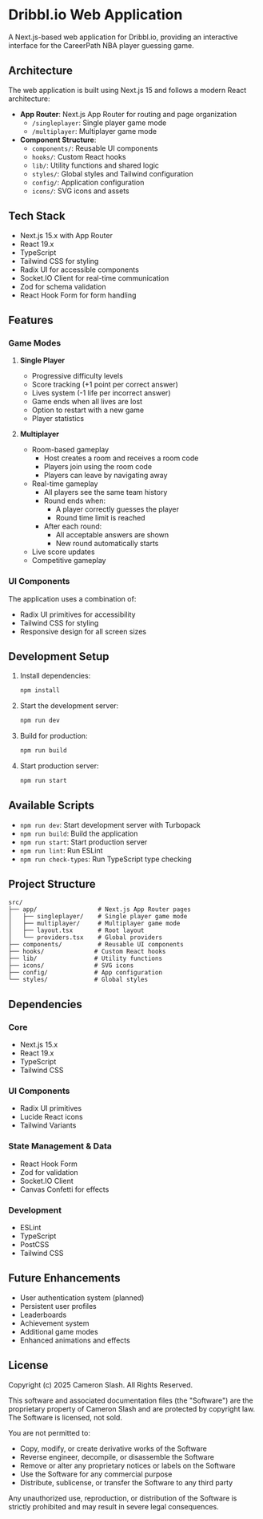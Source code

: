 # Dribbl.io Web Application

A Next.js-based web application for Dribbl.io, providing an interactive interface for the CareerPath NBA player guessing game.

## Architecture

The web application is built using Next.js 15 and follows a modern React architecture:

- **App Router**: Next.js App Router for routing and page organization
  - `/singleplayer`: Single player game mode
  - `/multiplayer`: Multiplayer game mode
- **Component Structure**:
  - `components/`: Reusable UI components
  - `hooks/`: Custom React hooks
  - `lib/`: Utility functions and shared logic
  - `styles/`: Global styles and Tailwind configuration
  - `config/`: Application configuration
  - `icons/`: SVG icons and assets

## Tech Stack

- Next.js 15.x with App Router
- React 19.x
- TypeScript
- Tailwind CSS for styling
- Radix UI for accessible components
- Socket.IO Client for real-time communication
- Zod for schema validation
- React Hook Form for form handling

## Features

### Game Modes

1. **Single Player**

   - Progressive difficulty levels
   - Score tracking (+1 point per correct answer)
   - Lives system (-1 life per incorrect answer)
   - Game ends when all lives are lost
   - Option to restart with a new game
   - Player statistics

2. **Multiplayer**
   - Room-based gameplay
     - Host creates a room and receives a room code
     - Players join using the room code
     - Players can leave by navigating away
   - Real-time gameplay
     - All players see the same team history
     - Round ends when:
       - A player correctly guesses the player
       - Round time limit is reached
     - After each round:
       - All acceptable answers are shown
       - New round automatically starts
   - Live score updates
   - Competitive gameplay

### UI Components

The application uses a combination of:

- Radix UI primitives for accessibility
- Tailwind CSS for styling
- Responsive design for all screen sizes

## Development Setup

1. Install dependencies:

   ```bash
   npm install
   ```

2. Start the development server:

   ```bash
   npm run dev
   ```

3. Build for production:

   ```bash
   npm run build
   ```

4. Start production server:
   ```bash
   npm run start
   ```

## Available Scripts

- `npm run dev`: Start development server with Turbopack
- `npm run build`: Build the application
- `npm run start`: Start production server
- `npm run lint`: Run ESLint
- `npm run check-types`: Run TypeScript type checking

## Project Structure

```
src/
├── app/                 # Next.js App Router pages
│   ├── singleplayer/    # Single player game mode
│   ├── multiplayer/     # Multiplayer game mode
│   ├── layout.tsx       # Root layout
│   └── providers.tsx    # Global providers
├── components/          # Reusable UI components
├── hooks/              # Custom React hooks
├── lib/                # Utility functions
├── icons/              # SVG icons
├── config/             # App configuration
└── styles/             # Global styles
```

## Dependencies

### Core

- Next.js 15.x
- React 19.x
- TypeScript
- Tailwind CSS

### UI Components

- Radix UI primitives
- Lucide React icons
- Tailwind Variants

### State Management & Data

- React Hook Form
- Zod for validation
- Socket.IO Client
- Canvas Confetti for effects

### Development

- ESLint
- TypeScript
- PostCSS
- Tailwind CSS

## Future Enhancements

- User authentication system (planned)
- Persistent user profiles
- Leaderboards
- Achievement system
- Additional game modes
- Enhanced animations and effects

## License

Copyright (c) 2025 Cameron Slash. All Rights Reserved.

This software and associated documentation files (the "Software") are the proprietary property of Cameron Slash and are protected by copyright law. The Software is licensed, not sold.

You are not permitted to:

- Copy, modify, or create derivative works of the Software
- Reverse engineer, decompile, or disassemble the Software
- Remove or alter any proprietary notices or labels on the Software
- Use the Software for any commercial purpose
- Distribute, sublicense, or transfer the Software to any third party

Any unauthorized use, reproduction, or distribution of the Software is strictly prohibited and may result in severe legal consequences.
